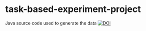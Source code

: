 # task-based-experiment-project
 Java source code used to generate the data
<a href="https://zenodo.org/badge/latestdoi/367129663"><img src="https://zenodo.org/badge/367129663.svg" alt="DOI"></a>
